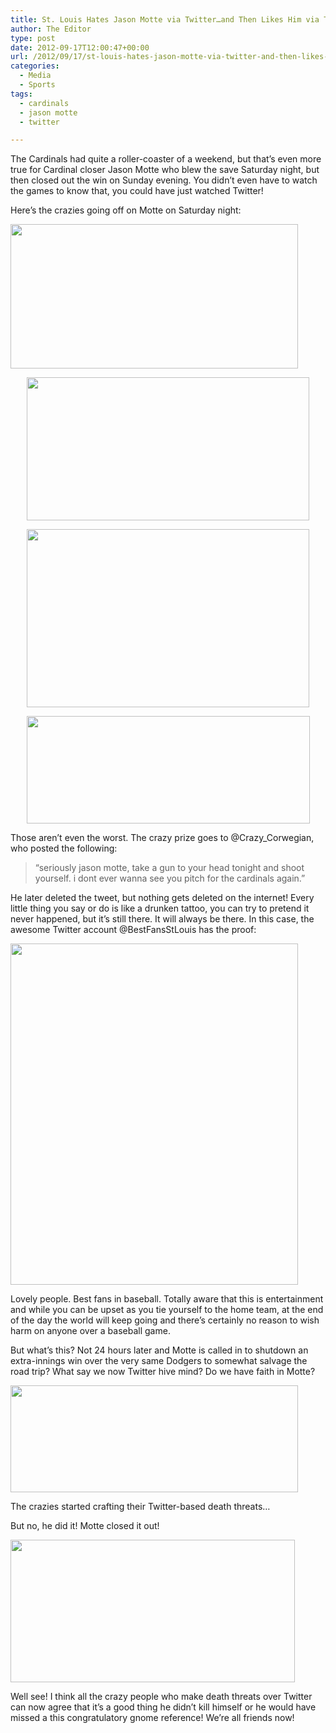 ```yaml
---
title: St. Louis Hates Jason Motte via Twitter…and Then Likes Him via Twitter
author: The Editor
type: post
date: 2012-09-17T12:00:47+00:00
url: /2012/09/17/st-louis-hates-jason-motte-via-twitter-and-then-likes-him-via-twitter/
categories:
  - Media
  - Sports
tags:
  - cardinals
  - jason motte
  - twitter

---
```

The Cardinals had quite a roller-coaster of a weekend, but that&#8217;s even more true for Cardinal closer Jason Motte who blew the save Saturday night, but then closed out the win on Sunday evening. You didn&#8217;t even have to watch the games to know that, you could have just watched Twitter!

Here&#8217;s the crazies going off on Motte on Saturday night:

<a href="https://twitter.com/apple_sida/status/247186192716664832 " target="_blank"><img class="aligncenter size-full wp-image-14644" title="motte_twitter_hate_1" src="http://media.punchingkitty.com/wordpress/2012/09/motte_twitter_hate_1.jpg" alt="" width="460" height="231" /></a>

<p style="text-align: center;">
  <a href="https://twitter.com/patboyer11/status/247185823051702272" target="_blank"><img class="aligncenter size-full wp-image-14645" title="motte_twitter_hate_2" src="http://media.punchingkitty.com/wordpress/2012/09/motte_twitter_hate_2.jpg" alt="" width="452" height="229" /></a>
</p>

<p style="text-align: center;">
  <a href="https://twitter.com/brett742/status/247185282959568896 " target="_blank"><img class="aligncenter size-full wp-image-14646" title="motte_twitter_hate_3" src="http://media.punchingkitty.com/wordpress/2012/09/motte_twitter_hate_3.jpg" alt="" width="452" height="285" /></a>
</p>

<p style="text-align: center;">
  <a href="https://twitter.com/tk_iii/status/247185178718531584 " target="_blank"><img class="aligncenter size-full wp-image-14647" title="motte_twitter_hate_4" src="http://media.punchingkitty.com/wordpress/2012/09/motte_twitter_hate_4.jpg" alt="" width="453" height="172" /></a>
</p>

<p style="text-align: left;">
  Those aren&#8217;t even the worst. The crazy prize goes to @Crazy_Corwegian, who posted the following:
</p>

> <p style="text-align: left;">
>   &#8220;seriously jason motte, take a gun to your head tonight and shoot yourself. i dont ever wanna see you pitch for the cardinals again.&#8221;
> </p>

<p style="text-align: left;">
  He later deleted the tweet, but nothing gets deleted on the internet! Every little thing you say or do is like a drunken tattoo, you can try to pretend it never happened, but it&#8217;s still there. It will always be there. In this case, the awesome Twitter account @BestFansStLouis has the proof:
</p>

<p style="text-align: left;">
  <a href="http://media.punchingkitty.com/wordpress/2012/09/motte_twitter_hate_5.jpg"><img class="aligncenter size-full wp-image-14648" title="motte_twitter_hate_5" src="http://media.punchingkitty.com/wordpress/2012/09/motte_twitter_hate_5.jpg" alt="" width="460" height="546" /></a>
</p>

<p style="text-align: left;">
  Lovely people. Best fans in baseball. Totally aware that this is entertainment and while you can be upset as you tie yourself to the home team, at the end of the day the world will keep going and there&#8217;s certainly no reason to wish harm on anyone over a baseball game.
</p>

<p style="text-align: left;">
  But what&#8217;s this? Not 24 hours later and Motte is called in to shutdown an extra-innings win over the very same Dodgers to somewhat salvage the road trip? What say we now Twitter hive mind? Do we have faith in Motte?
</p>

<p style="text-align: left;">
  <a href="https://twitter.com/jcurran19/status/247491787655090176" target="_blank"><img class="aligncenter size-full wp-image-14653" title="motte_twitter_hate_6" src="http://media.punchingkitty.com/wordpress/2012/09/motte_twitter_hate_6.jpg" alt="" width="460" height="171" /></a>
</p>

<p style="text-align: left;">
  The crazies started crafting their Twitter-based death threats&#8230;
</p>

<p style="text-align: left;">
  But no, he did it! Motte closed it out!
</p>

<p style="text-align: left;">
  <a href="http://media.punchingkitty.com/wordpress/2012/09/motte_twitter_love_2.jpg"><img class="aligncenter size-full wp-image-14649" title="motte_twitter_love_2" src="http://media.punchingkitty.com/wordpress/2012/09/motte_twitter_love_2.jpg" alt="" width="455" height="228" /></a>
</p>

<p style="text-align: left;">
  Well see! I think all the crazy people who make death threats over Twitter can now agree that it&#8217;s a good thing he didn&#8217;t kill himself or he would have missed a this congratulatory gnome reference! We&#8217;re all friends now!
</p>